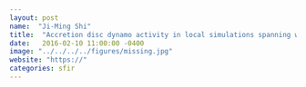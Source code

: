 ```yaml
---
layout: post
name:  "Ji-Ming Shi"
title:  "Accretion disc dynamo activity in local simulations spanning weak-to-strong net vertical magnetic flux regimes"
date:   2016-02-10 11:00:00 -0400
image: "../../../../figures/missing.jpg"
website: "https://"
categories: sfir
---
```


